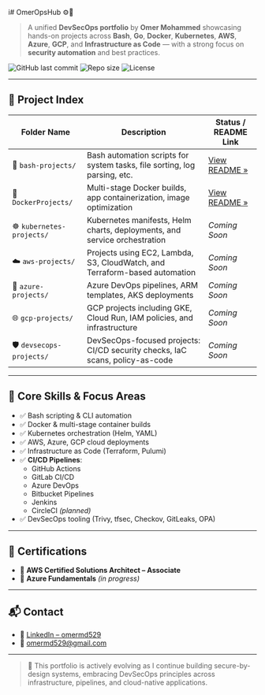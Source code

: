 i# OmerOpsHub ⚙️🐧

> A unified **DevSecOps portfolio** by **Omer Mohammed** showcasing hands-on projects across **Bash**, **Go**, **Docker**, **Kubernetes**, **AWS**, **Azure**, **GCP**, and **Infrastructure as Code** — with a strong focus on **security automation** and best practices.

![GitHub last commit](https://img.shields.io/github/last-commit/omermd529/OmerOps?style=flat-square)
![Repo size](https://img.shields.io/github/repo-size/omermd529/OmerOps?style=flat-square)
![License](https://img.shields.io/github/license/omermd529/OmerOps?style=flat-square)

---

## 📁 Project Index

| Folder Name              | Description                                                                 | Status / README Link                         |
|--------------------------|-----------------------------------------------------------------------------|----------------------------------------------|
| 🐧 `bash-projects/`       | Bash automation scripts for system tasks, file sorting, log parsing, etc.   | [View README »](./bash-projects/README.md)   |
| 🐳 `DockerProjects/`      | Multi-stage Docker builds, app containerization, image optimization         | [View README »](./DockerProjects/README.md)  |
| ☸️ `kubernetes-projects/` | Kubernetes manifests, Helm charts, deployments, and service orchestration   | _Coming Soon_                                |
| ☁️ `aws-projects/`        | Projects using EC2, Lambda, S3, CloudWatch, and Terraform-based automation  | _Coming Soon_                                |
| 🔷 `azure-projects/`      | Azure DevOps pipelines, ARM templates, AKS deployments                      | _Coming Soon_                                |
| 🌐 `gcp-projects/`        | GCP projects including GKE, Cloud Run, IAM policies, and infrastructure     | _Coming Soon_                                |
| 🛡️ `devsecops-projects/` | DevSecOps-focused projects: CI/CD security checks, IaC scans, policy-as-code| _Coming Soon_                                |

---

## 🎯 Core Skills & Focus Areas

- ✅ Bash scripting & CLI automation
- ✅ Docker & multi-stage container builds
- ✅ Kubernetes orchestration (Helm, YAML)
- ✅ AWS, Azure, GCP cloud deployments
- ✅ Infrastructure as Code (Terraform, Pulumi)
- ✅ **CI/CD Pipelines**:
  - GitHub Actions  
  - GitLab CI/CD  
  - Azure DevOps  
  - Bitbucket Pipelines  
  - Jenkins  
  - CircleCI *(planned)*
- ✅ DevSecOps tooling (Trivy, tfsec, Checkov, GitLeaks, OPA)

---

## 📜 Certifications

- 🏅 **AWS Certified Solutions Architect – Associate**
- 🧠 **Azure Fundamentals** *(in progress)*

---

## 📬 Contact

- 🔗 [LinkedIn – omermd529](https://linkedin.com/in/mdomer529)
- 📧 omermd529@gmail.com

---

> 🚧 This portfolio is actively evolving as I continue building secure-by-design systems, embracing DevSecOps principles across infrastructure, pipelines, and cloud-native applications.
